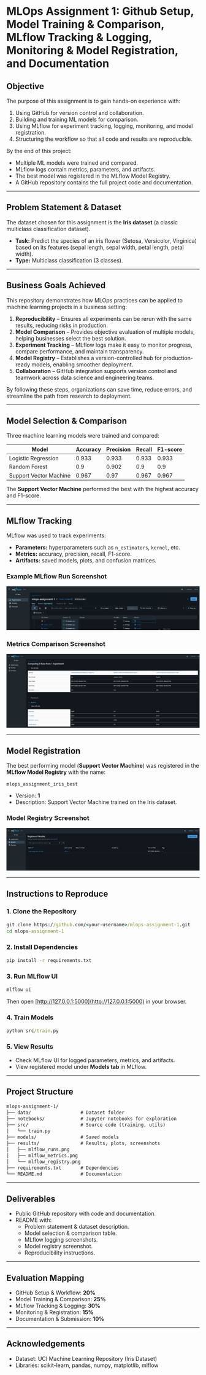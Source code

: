 # MLOps Assignment 1: Github Setup, Model Training & Comparison, MLflow Tracking & Logging, Monitoring & Model Registration, and Documentation

##  Objective
The purpose of this assignment is to gain hands-on experience with:
1. Using GitHub for version control and collaboration.
2. Building and training ML models for comparison.
3. Using MLflow for experiment tracking, logging, monitoring, and model registration.
4. Structuring the workflow so that all code and results are reproducible.

By the end of this project:
- Multiple ML models were trained and compared.
- MLflow logs contain metrics, parameters, and artifacts.
- The best model was registered in the MLflow Model Registry.
- A GitHub repository contains the full project code and documentation.

---

##  Problem Statement & Dataset
The dataset chosen for this assignment is the **Iris dataset** (a classic multiclass classification dataset).  
- **Task:** Predict the species of an iris flower (Setosa, Versicolor, Virginica) based on its features (sepal length, sepal width, petal length, petal width).  
- **Type:** Multiclass classification (3 classes).  

---
##  Business Goals Achieved

This repository demonstrates how MLOps practices can be applied to machine learning projects in a business setting:

1. **Reproducibility** – Ensures all experiments can be rerun with the same results, reducing risks in production.
2. **Model Comparison** – Provides objective evaluation of multiple models, helping businesses select the best solution.
3. **Experiment Tracking** – MLflow logs make it easy to monitor progress, compare performance, and maintain transparency.
4. **Model Registry** – Establishes a version-controlled hub for production-ready models, enabling smoother deployment.
5. **Collaboration** – GitHub integration supports version control and teamwork across data science and engineering teams.

By following these steps, organizations can save time, reduce errors, and streamline the path from research to deployment.

---

##  Model Selection & Comparison
Three machine learning models were trained and compared:

| Model                | Accuracy | Precision | Recall | F1-score |
|-----------------------|----------|-----------|--------|----------|
| Logistic Regression   | 0.933     | 0.933      | 0.933   | 0.933     |
| Random Forest         | 0.9     | 0.902      | 0.9   | 0.9     |
| Support Vector Machine| 0.967     | 0.97      | 0.967   | 0.967     |

 The **Support Vector Machine** performed the best with the highest accuracy and F1-score.

---

##  MLflow Tracking
MLflow was used to track experiments:
- **Parameters:** hyperparameters such as `n_estimators`, `kernel`, etc.
- **Metrics:** accuracy, precision, recall, F1-score.
- **Artifacts:** saved models, plots, and confusion matrices.

### Example MLflow Run Screenshot
![MLflow Runs](results/mlflow_runs.png)

### Metrics Comparison Screenshot
![MLflow Metrics](results/mlflow_metrics.png)

---

##  Model Registration
The best performing model (**Support Vector Machine**) was registered in the **MLflow Model Registry** with the name:

```
mlops_assignment_iris_best
```

- Version: **1**
- Description: Support Vector Machine trained on the Iris dataset.

### Model Registry Screenshot
![MLflow Model Registry](results/mlflow_registry.png)

---

##  Instructions to Reproduce

### 1. Clone the Repository
```cmd
git clone https://github.com/<your-username>/mlops-assignment-1.git
cd mlops-assignment-1
```

### 2. Install Dependencies
```cmd
pip install -r requirements.txt
```

### 3. Run MLflow UI
```cmd
mlflow ui
```
Then open [http://127.0.0.1:5000](http://127.0.0.1:5000) in your browser.

### 4. Train Models
```cmd
python src/train.py
```

### 5. View Results
- Check MLflow UI for logged parameters, metrics, and artifacts.
- View registered model under **Models tab** in MLflow.

---

##  Project Structure
```
mlops-assignment-1/
├── data/                  # Dataset folder
├── notebooks/             # Jupyter notebooks for exploration
├── src/                   # Source code (training, utils)
│   └── train.py
├── models/                # Saved models
├── results/               # Results, plots, screenshots
│   ├── mlflow_runs.png
│   ├── mlflow_metrics.png
│   └── mlflow_registry.png
├── requirements.txt       # Dependencies
└── README.md              # Documentation
```

---

##  Deliverables
- Public GitHub repository with code and documentation.
- README with:
  - Problem statement & dataset description.
  - Model selection & comparison table.
  - MLflow logging screenshots.
  - Model registry screenshot.
  - Reproducibility instructions.

---

##  Evaluation Mapping
- GitHub Setup & Workflow: **20%**
- Model Training & Comparison: **25%**
- MLflow Tracking & Logging: **30%**
- Monitoring & Registration: **15%**
- Documentation & Submission: **10%**

---

##  Acknowledgements
- Dataset: UCI Machine Learning Repository (Iris Dataset)
- Libraries: scikit-learn, pandas, numpy, matplotlib, mlflow
